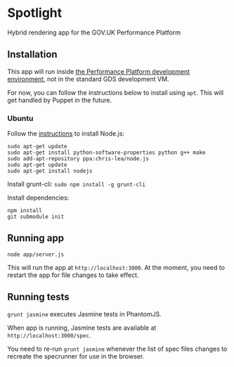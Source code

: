 # Spotlight #

Hybrid rendering app for the GOV.UK Performance Platform


## Installation ##

This app will run inside [the Performance Platform development environment][ppdev],
not in the standard GDS development VM.

For now, you can follow the instructions below to install using `apt`. This will
get handled by Puppet in the future.

[ppdev]: https://github.com/alphagov/pp-development

### Ubuntu ###

Follow the [instructions](https://github.com/joyent/node/wiki/Installing-Node.js-via-package-manager) to install Node.js:

```
sudo apt-get update
sudo apt-get install python-software-properties python g++ make
sudo add-apt-repository ppa:chris-lea/node.js
sudo apt-get update
sudo apt-get install nodejs
```

Install grunt-cli:
`sudo npm install -g grunt-cli`

Install dependencies:
```
npm install
git submodule init
```


## Running app ##

`node app/server.js`

This will run the app at `http://localhost:3000`. At the moment, you need to
restart the app for file changes to take effect.


## Running tests ##

`grunt jasmine` executes Jasmine tests in PhantomJS.

When app is running, Jasmine tests are available at `http://localhost:3000/spec`.

You need to re-run `grunt jasmine` whenever the list of spec files changes to
recreate the specrunner for use in the browser.
